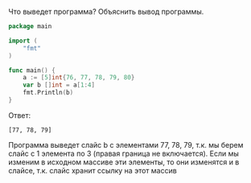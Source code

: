 Что выведет программа? Объяснить вывод программы.

```go
package main

import (
    "fmt"
)

func main() {
    a := [5]int{76, 77, 78, 79, 80}
    var b []int = a[1:4]
    fmt.Println(b)
}
```

Ответ:
```
[77, 78, 79]
```
Программа выведет слайс b с элементами 77, 78, 79, т.к. мы берем слайс с 1 элемента по 3 (правая граница не включается).
Если мы изменим в исходном массиве эти элементы, то они изменятся и в слайсе, т.к. слайс хранит ссылку на этот массив
